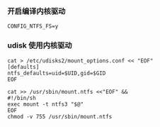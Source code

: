 ###  开启编译内核驱动
```
CONFIG_NTFS_FS=y
```

### udisk 使用内核驱动
```
cat > /etc/udisks2/mount_options.conf << "EOF"
[defaults]
ntfs_defaults=uid=$UID,gid=$GID
EOF
```
```
cat >> /usr/sbin/mount.ntfs <<"EOF" &&
#!/bin/sh
exec mount -t ntfs3 "$@"
EOF
chmod -v 755 /usr/sbin/mount.ntfs
```
